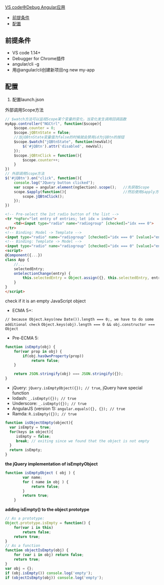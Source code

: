 [VS code中Debug Angular应用](#top)

- [前提条件](#前提条件)
- [配置](#配置)

## 前提条件

- VS code 1.14+
- Debugger for Chrome插件
- angular/cli -g
- 用@angular/cli创建新项目ng new my-app

## 配置

1. 配置launch.json

外部调用Scope方法

```javascript
// $watch方法可以监视Scope某个变量的变化，当变化发生调用回调函数
myApp.controller("NGCtrl", function($scope){
    $scope.counter = 0;
    $scope.jQBtnState = false;
    //当jQBtnState变量值为false的时候就会禁用id为jQBtn的按钮
    $scope.$watch("jQBtnState", function(newVal){
        $('#jQBtn').attr('disabled', newVal);
    });
    $scope.jQBtnClick = function(){
        $scope.counter++;
    }
})
// 外部调用Scope方法
$('#jQBtn').on("click", function(){
    console.log("JQuery button clicked");
    var scope = angular.element(ngSection).scope();   //先获取Scope
    scope.$apply(function(){                          //然后使用$apply方法调用Scope内的方法
        scope.jQBtnClick();
    });
})
```

```html
<!-- Pre-select the 1st radio button of the list -->
<tr *ngFor="let entry of entries; let idx = index">
    <td><input type="radio" name="radiogroup" [checked]="idx === 0">
</tr>
<!-- Binding: Model -> Template -->
<input type="radio" name="radiogroup" [checked]="idx === 0" [value]="entry.id">
<!-- Binding: Template -> Model -->
<input type="radio" name="radiogroup" [checked]="idx === 0" [value]="entry.id" (change)="onSelectionChange(entry)">
<script>
@Component({...})
class App {
    //...
    selectedEntry;
    onSelectionChange(entry) {
        this.selectedEntry = Object.assign({}, this.selectedEntry, entry);
    }
}
</script>
```


check if it is an empty JavaScript object

- ECMA 5+:

`// because Object.keys(new Date()).length === 0;, we have to do some additional check`
`Object.keys(obj).length === 0 && obj.constructor === Object`

- Pre-ECMA 5:

```javascript
function isEmpty(obj) {
    for(var prop in obj) {
        if(obj.hasOwnProperty(prop))
            return false;
    }

    return JSON.stringify(obj) === JSON.stringify({});
}
```

- jQuery:     `jQuery.isEmptyObject({}); // true`, jQuery have special function
- lodash:     `_.isEmpty({}); // true`
- Underscore: `_.isEmpty({}); // true`
- AngularJS (version 1):  `angular.equals({}, {}); // true`
- Ramda:      `R.isEmpty({}); // true`

```javascript
function isObjectEmpty(object){
  var isEmpty = true;
  for(keys in object){
     isEmpty = false;
     break; // exiting since we found that the object is not empty
  }
  return isEmpty;
}
```

**the jQuery implementation of isEmptyObject**

```javascript
function isEmptyObject ( obj ) {
        var name;
        for ( name in obj ) {
            return false;
        }
        return true;
    }
```

**adding isEmpty() to the object prototype**

```javascript
// As a prototype:
Object.prototype.isEmpty = function() {
    for(var i in this) 
        return false;
    return true;
}
// As a function
function objectIsEmpty(obj) {
    for (var i in obj) return false;
    return true;
}
var obj = {};
if (obj.isEmpty()) console.log('empty');
if (objectIsEmpty(obj)) console.log('empty');
```
